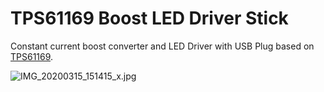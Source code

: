 # TPS61169 Boost LED Driver Stick

Constant current boost converter and LED Driver with USB Plug based on [TPS61169](https://datasheet.lcsc.com/szlcsc/1810292010_Texas-Instruments-TPS61169DCKR_C71045.pdf).

![IMG_20200315_151415_x.jpg](https://image.easyeda.com/pullimage/hsKdiqPm0A75mJzs1EiWkaLzdW4FENb6iK2JoRHU.jpeg)
